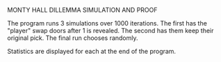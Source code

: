 MONTY HALL DILLEMMA SIMULATION AND PROOF

The program runs 3 simulations over 1000 iterations.
The first has the "player" swap doors after 1 is revealed.
The second has them keep their original pick.
The final run chooses randomly.

Statistics are displayed for each at the end of the program.

